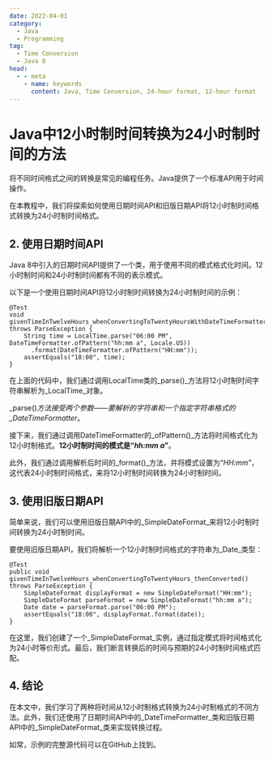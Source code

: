```yaml
---
date: 2022-04-01
category:
  - Java
  - Programming
tag:
  - Time Conversion
  - Java 8
head:
  - - meta
    - name: keywords
      content: Java, Time Conversion, 24-hour format, 12-hour format
---
```


# Java中12小时制时间转换为24小时制时间的方法

将不同时间格式之间的转换是常见的编程任务。Java提供了一个标准API用于时间操作。

在本教程中，我们将探索如何使用日期时间API和旧版日期API将12小时制时间格式转换为24小时制时间格式。

## 2. 使用日期时间API

Java 8中引入的日期时间API提供了一个类，用于使用不同的模式格式化时间。12小时制时间和24小时制时间都有不同的表示模式。

以下是一个使用日期时间API将12小时制时间转换为24小时制时间的示例：

```
@Test
void givenTimeInTwelveHours_whenConvertingToTwentyHoursWithDateTimeFormatter_thenConverted() throws ParseException {
    String time = LocalTime.parse("06:00 PM", DateTimeFormatter.ofPattern("hh:mm a", Locale.US))
      .format(DateTimeFormatter.ofPattern("HH:mm"));
    assertEquals("18:00", time);
}
```

在上面的代码中，我们通过调用LocalTime类的_parse()_方法将12小时制时间字符串解析为_LocalTime_对象。

_parse()_方法接受两个参数——要解析的字符串和一个指定字符串格式的_DateTimeFormatter_。

接下来，我们通过调用DateTimeFormatter的_ofPattern()_方法将时间格式化为12小时制格式。**12小时制时间的模式是“_hh:mm a_”**。

此外，我们通过调用解析后时间的_format()_方法，并将模式设置为“_HH:mm_”，这代表24小时制时间格式，来将12小时制时间转换为24小时制时间。

## 3. 使用旧版日期API

简单来说，我们可以使用旧版日期API中的_SimpleDateFormat_来将12小时制时间转换为24小时制时间。

要使用旧版日期API，我们将解析一个12小时制时间格式的字符串为_Date_类型：

```
@Test
public void givenTimeInTwelveHours_whenConvertingToTwentyHours_thenConverted() throws ParseException {
    SimpleDateFormat displayFormat = new SimpleDateFormat("HH:mm");
    SimpleDateFormat parseFormat = new SimpleDateFormat("hh:mm a");
    Date date = parseFormat.parse("06:00 PM");
    assertEquals("18:00", displayFormat.format(date));
}
```

在这里，我们创建了一个_SimpleDateFormat_实例，通过指定模式将时间格式化为24小时等价形式。最后，我们断言转换后的时间与预期的24小时制时间格式匹配。

## 4. 结论

在本文中，我们学习了两种将时间从12小时制格式转换为24小时制格式的不同方法。此外，我们还使用了日期时间API中的_DateTimeFormatter_类和旧版日期API中的_SimpleDateFormat_类来实现转换过程。

如常，示例的完整源代码可以在GitHub上找到。